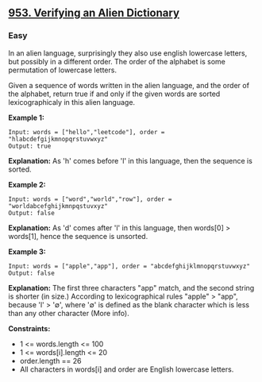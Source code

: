 ## [953. Verifying an Alien Dictionary](https://leetcode.com/problems/verifying-an-alien-dictionary/)
### Easy

In an alien language, surprisingly they also use english lowercase letters, but possibly in a different order. The order of the alphabet is some permutation of lowercase letters.

Given a sequence of words written in the alien language, and the order of the alphabet, return true if and only if the given words are sorted lexicographicaly in this alien language.



__Example 1:__
```
Input: words = ["hello","leetcode"], order = "hlabcdefgijkmnopqrstuvwxyz"
Output: true
```
__Explanation:__
As 'h' comes before 'l' in this language, then the sequence is sorted.

__Example 2:__
```
Input: words = ["word","world","row"], order = "worldabcefghijkmnpqstuvxyz"
Output: false
```

__Explanation:__
As 'd' comes after 'l' in this language, then words[0] > words[1], hence the sequence is unsorted.

__Example 3:__
```
Input: words = ["apple","app"], order = "abcdefghijklmnopqrstuvwxyz"
Output: false
```

__Explanation:__
The first three characters "app" match, and the second string is shorter (in size.) According to lexicographical rules "apple" > "app", because 'l' > '∅', where '∅' is defined as the blank character which is less than any other character (More info).


__Constraints:__

* 1 <= words.length <= 100
* 1 <= words[i].length <= 20
* order.length == 26
* All characters in words[i] and order are English lowercase letters.
